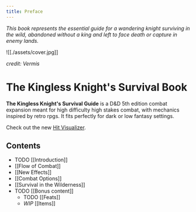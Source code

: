 ```yaml
---
title: Preface
---
```


*This book represents the essential guide for a wandering knight surviving in
the wild, abandoned without a king and left to face death or capture in enemy
lands.*

![[./assets/cover.jpg]]

*credit: Vermis*

# The Kingless Knight's Survival Book

**The Kingless Knight's Survival Guide** is a D&D 5th edition combat expansion
meant for high difficulty high stakes combat, with mechanics inspired by retro
rpgs. It fits perfectly for dark or low fantasy settings.

Check out the new [Hit Visualizer](https://kingless-hit-visualizer.vercel.app/).

## Contents

- TODO [[Introduction]]
- [[Flow of Combat]]
- [[New Effects]]
- [[Combat Options]]
- [[Survival in the Wilderness]]
- TODO [[Bonus content]]
	- TODO [[Feats]]
	- *WIP* [[Items]]